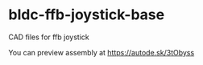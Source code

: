 # bldc-ffb-joystick-base
CAD files for ffb joystick

You can preview assembly at https://autode.sk/3tObyss
